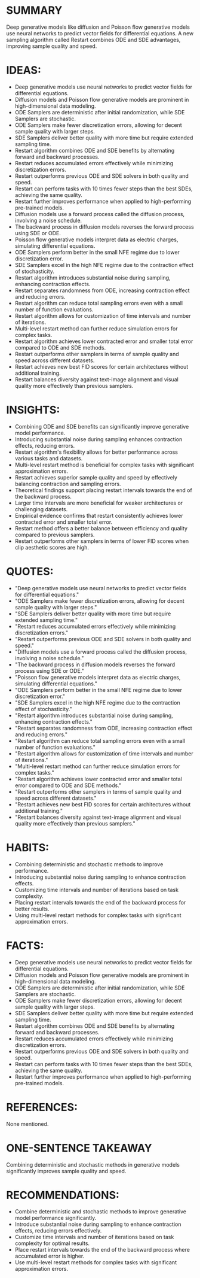 # SUMMARY
Deep generative models like diffusion and Poisson flow generative models use neural networks to predict vector fields for differential equations. A new sampling algorithm called Restart combines ODE and SDE advantages, improving sample quality and speed.

# IDEAS:
- Deep generative models use neural networks to predict vector fields for differential equations.
- Diffusion models and Poisson flow generative models are prominent in high-dimensional data modeling.
- ODE Samplers are deterministic after initial randomization, while SDE Samplers are stochastic.
- ODE Samplers make fewer discretization errors, allowing for decent sample quality with larger steps.
- SDE Samplers deliver better quality with more time but require extended sampling time.
- Restart algorithm combines ODE and SDE benefits by alternating forward and backward processes.
- Restart reduces accumulated errors effectively while minimizing discretization errors.
- Restart outperforms previous ODE and SDE solvers in both quality and speed.
- Restart can perform tasks with 10 times fewer steps than the best SDEs, achieving the same quality.
- Restart further improves performance when applied to high-performing pre-trained models.
- Diffusion models use a forward process called the diffusion process, involving a noise schedule.
- The backward process in diffusion models reverses the forward process using SDE or ODE.
- Poisson flow generative models interpret data as electric charges, simulating differential equations.
- ODE Samplers perform better in the small NFE regime due to lower discretization error.
- SDE Samplers excel in the high NFE regime due to the contraction effect of stochasticity.
- Restart algorithm introduces substantial noise during sampling, enhancing contraction effects.
- Restart separates randomness from ODE, increasing contraction effect and reducing errors.
- Restart algorithm can reduce total sampling errors even with a small number of function evaluations.
- Restart algorithm allows for customization of time intervals and number of iterations.
- Multi-level restart method can further reduce simulation errors for complex tasks.
- Restart algorithm achieves lower contracted error and smaller total error compared to ODE and SDE methods.
- Restart outperforms other samplers in terms of sample quality and speed across different datasets.
- Restart achieves new best FID scores for certain architectures without additional training.
- Restart balances diversity against text-image alignment and visual quality more effectively than previous samplers.

# INSIGHTS:
- Combining ODE and SDE benefits can significantly improve generative model performance.
- Introducing substantial noise during sampling enhances contraction effects, reducing errors.
- Restart algorithm's flexibility allows for better performance across various tasks and datasets.
- Multi-level restart method is beneficial for complex tasks with significant approximation errors.
- Restart achieves superior sample quality and speed by effectively balancing contraction and sampling errors.
- Theoretical findings support placing restart intervals towards the end of the backward process.
- Larger time intervals are more beneficial for weaker architectures or challenging datasets.
- Empirical evidence confirms that restart consistently achieves lower contracted error and smaller total error.
- Restart method offers a better balance between efficiency and quality compared to previous samplers.
- Restart outperforms other samplers in terms of lower FID scores when clip aesthetic scores are high.

# QUOTES:
- "Deep generative models use neural networks to predict vector fields for differential equations."
- "ODE Samplers make fewer discretization errors, allowing for decent sample quality with larger steps."
- "SDE Samplers deliver better quality with more time but require extended sampling time."
- "Restart reduces accumulated errors effectively while minimizing discretization errors."
- "Restart outperforms previous ODE and SDE solvers in both quality and speed."
- "Diffusion models use a forward process called the diffusion process, involving a noise schedule."
- "The backward process in diffusion models reverses the forward process using SDE or ODE."
- "Poisson flow generative models interpret data as electric charges, simulating differential equations."
- "ODE Samplers perform better in the small NFE regime due to lower discretization error."
- "SDE Samplers excel in the high NFE regime due to the contraction effect of stochasticity."
- "Restart algorithm introduces substantial noise during sampling, enhancing contraction effects."
- "Restart separates randomness from ODE, increasing contraction effect and reducing errors."
- "Restart algorithm can reduce total sampling errors even with a small number of function evaluations."
- "Restart algorithm allows for customization of time intervals and number of iterations."
- "Multi-level restart method can further reduce simulation errors for complex tasks."
- "Restart algorithm achieves lower contracted error and smaller total error compared to ODE and SDE methods."
- "Restart outperforms other samplers in terms of sample quality and speed across different datasets."
- "Restart achieves new best FID scores for certain architectures without additional training."
- "Restart balances diversity against text-image alignment and visual quality more effectively than previous samplers."

# HABITS:
- Combining deterministic and stochastic methods to improve performance.
- Introducing substantial noise during sampling to enhance contraction effects.
- Customizing time intervals and number of iterations based on task complexity.
- Placing restart intervals towards the end of the backward process for better results.
- Using multi-level restart methods for complex tasks with significant approximation errors.

# FACTS:
- Deep generative models use neural networks to predict vector fields for differential equations.
- Diffusion models and Poisson flow generative models are prominent in high-dimensional data modeling.
- ODE Samplers are deterministic after initial randomization, while SDE Samplers are stochastic.
- ODE Samplers make fewer discretization errors, allowing for decent sample quality with larger steps.
- SDE Samplers deliver better quality with more time but require extended sampling time.
- Restart algorithm combines ODE and SDE benefits by alternating forward and backward processes.
- Restart reduces accumulated errors effectively while minimizing discretization errors.
- Restart outperforms previous ODE and SDE solvers in both quality and speed.
- Restart can perform tasks with 10 times fewer steps than the best SDEs, achieving the same quality.
- Restart further improves performance when applied to high-performing pre-trained models.

# REFERENCES:
None mentioned.

# ONE-SENTENCE TAKEAWAY
Combining deterministic and stochastic methods in generative models significantly improves sample quality and speed.

# RECOMMENDATIONS:
- Combine deterministic and stochastic methods to improve generative model performance significantly.
- Introduce substantial noise during sampling to enhance contraction effects, reducing errors effectively.
- Customize time intervals and number of iterations based on task complexity for optimal results.
- Place restart intervals towards the end of the backward process where accumulated error is higher.
- Use multi-level restart methods for complex tasks with significant approximation errors.